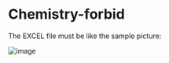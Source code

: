 # Chemistry-forbid   

The EXCEL file must be like the sample picture:  

![image](http://github.com/HitomeRyuu/Chemistry-frobid/master/images/sample.png)


